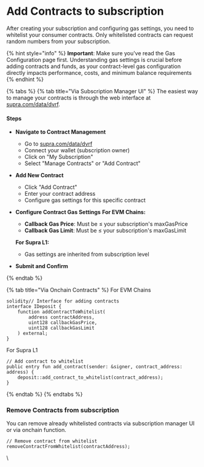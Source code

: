 # Add Contracts to subscription

After creating your subscription and configuring gas settings, you need to whitelist your consumer contracts. Only whitelisted contracts can request random numbers from your subscription.

{% hint style="info" %}
**Important**: Make sure you've read the Gas Configuration page first. Understanding gas settings is crucial before adding contracts and funds, as your contract-level gas configuration directly impacts performance, costs, and minimum balance requirements
{% endhint %}

{% tabs %}
{% tab title="Via Subscription Manager UI" %}
The easiest way to manage your contracts is through the web interface at [supra.com/data/dvrf](https://supra.com/data/dvrf).

#### Steps

* **Navigate to Contract Management**
  * Go to [supra.com/data/dvrf](https://supra.com/data/dvrf)
  * Connect your wallet (subscription owner)
  * Click on "My Subscription"
  * Select "Manage Contracts" or "Add Contract"
* **Add New Contract**
  * Click "Add Contract"
  * Enter your contract address
  * Configure gas settings for this specific contract
*   **Configure Contract Gas Settings** **For EVM Chains:**

    * **Callback Gas Price**: Must be ≤ your subscription's maxGasPrice
    * **Callback Gas Limit**: Must be ≤ your subscription's maxGasLimit

    **For Supra L1:**

    * Gas settings are inherited from subscription level
*   **Submit and Confirm**


{% endtab %}

{% tab title="Via Onchain Contracts" %}
For EVM Chains

```solidity
solidity// Interface for adding contracts
interface IDeposit {
    function addContractToWhitelist(
        address contractAddress,
        uint128 callbackGasPrice,
        uint128 callbackGasLimit
    ) external;
}
```



For Supra L1

```solidity
// Add contract to whitelist
public entry fun add_contract(sender: &signer, contract_address: address) {
    deposit::add_contract_to_whitelist(contract_address);
}

```
{% endtab %}
{% endtabs %}



### Remove Contracts from subscription

You can remove already whitelisted contracts via subscription manager UI or via onchain function.

```solidity
// Remove contract from whitelist
removeContractFromWhitelist(contractAddress);
```

\
